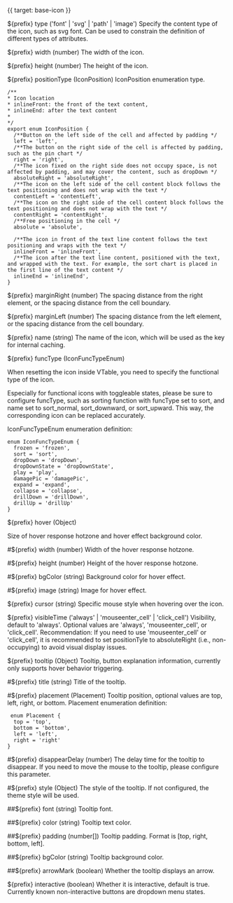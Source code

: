 {{ target: base-icon }}

${prefix} type ('font' | 'svg' | 'path' | 'image')
Specify the content type of the icon, such as svg font. Can be used to constrain the definition of different types of attributes.

${prefix} width (number)
The width of the icon.

${prefix} height (number)
The height of the icon.

${prefix} positionType (IconPosition)
IconPosition enumeration type.

```
/**
* Icon location
* inlineFront: the front of the text content,
* inlineEnd: after the text content
*
*/
export enum IconPosition {
  /**Button on the left side of the cell and affected by padding */
  left = 'left',
  /**The button on the right side of the cell is affected by padding, such as the pin chart */
  right = 'right',
  /**The icon fixed on the right side does not occupy space, is not affected by padding, and may cover the content, such as dropDown */
  absoluteRight = 'absoluteRight',
  /**The icon on the left side of the cell content block follows the text positioning and does not wrap with the text */
  contentLeft = 'contentLeft',
  /**The icon on the right side of the cell content block follows the text positioning and does not wrap with the text */
  contentRight = 'contentRight',
  /**Free positioning in the cell */
  absolute = 'absolute',

  /**The icon in front of the text line content follows the text positioning and wraps with the text */
  inlineFront = 'inlineFront',
  /**The icon after the text line content, positioned with the text, and wrapped with the text. For example, the sort chart is placed in the first line of the text content */
  inlineEnd = 'inlineEnd',
}
```

${prefix} marginRight (number)
The spacing distance from the right element, or the spacing distance from the cell boundary.

${prefix} marginLeft (number)
The spacing distance from the left element, or the spacing distance from the cell boundary.

${prefix} name (string)
The name of the icon, which will be used as the key for internal caching.

${prefix} funcType (IconFuncTypeEnum)

When resetting the icon inside VTable, you need to specify the functional type of the icon.

Especially for functional icons with toggleable states, please be sure to configure funcType, such as sorting function with funcType set to sort, and name set to sort_normal, sort_downward, or sort_upward. This way, the corresponding icon can be replaced accurately.

IconFuncTypeEnum enumeration definition:

```
enum IconFuncTypeEnum {
  frozen = 'frozen',
  sort = 'sort',
  dropDown = 'dropDown',
  dropDownState = 'dropDownState',
  play = 'play',
  damagePic = 'damagePic',
  expand = 'expand',
  collapse = 'collapse',
  drillDown = 'drillDown',
  drillUp = 'drillUp'
}
```

${prefix} hover (Object)

Size of hover response hotzone and hover effect background color.

#${prefix} width (number)
Width of the hover response hotzone.

#${prefix} height (number)
Height of the hover response hotzone.

#${prefix} bgColor (string)
Background color for hover effect.

#${prefix} image (string)
Image for hover effect.

${prefix} cursor (string)
Specific mouse style when hovering over the icon.

${prefix} visibleTime ('always' | 'mouseenter_cell' | 'click_cell')
Visibility, default to 'always'. Optional values are 'always', 'mouseenter_cell', or 'click_cell'. Recommendation: If you need to use 'mouseenter_cell' or 'click_cell', it is recommended to set positionTyle to absoluteRight (i.e., non-occupying) to avoid visual display issues.

${prefix} tooltip (Object)
Tooltip, button explanation information, currently only supports hover behavior triggering.

#${prefix} title (string)
Title of the tooltip.

#${prefix} placement (Placement)
Tooltip position, optional values are top, left, right, or bottom.
Placement enumeration definition:

```
 enum Placement {
  top = 'top',
  bottom = 'bottom',
  left = 'left',
  right = 'right'
}
```

#${prefix} disappearDelay (number)
The delay time for the tooltip to disappear. If you need to move the mouse to the tooltip, please configure this parameter.

#${prefix} style (Object)
The style of the tooltip. If not configured, the theme style will be used.

##${prefix} font (string)
Tooltip font.

##${prefix} color (string)
Tooltip text color.

##${prefix} padding (number[])
Tooltip padding. Format is [top, right, bottom, left].

##${prefix} bgColor (string)
Tooltip background color.

##${prefix} arrowMark (boolean)
Whether the tooltip displays an arrow.

${prefix} interactive (boolean)
Whether it is interactive, default is true. Currently known non-interactive buttons are dropdown menu states.
